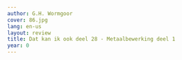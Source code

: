 ```yaml
---
author: G.H. Wormgoor
cover: 86.jpg
lang: en-us
layout: review
title: Dat kan ik ook deel 28 - Metaalbewerking deel 1
year: 0
---
```

